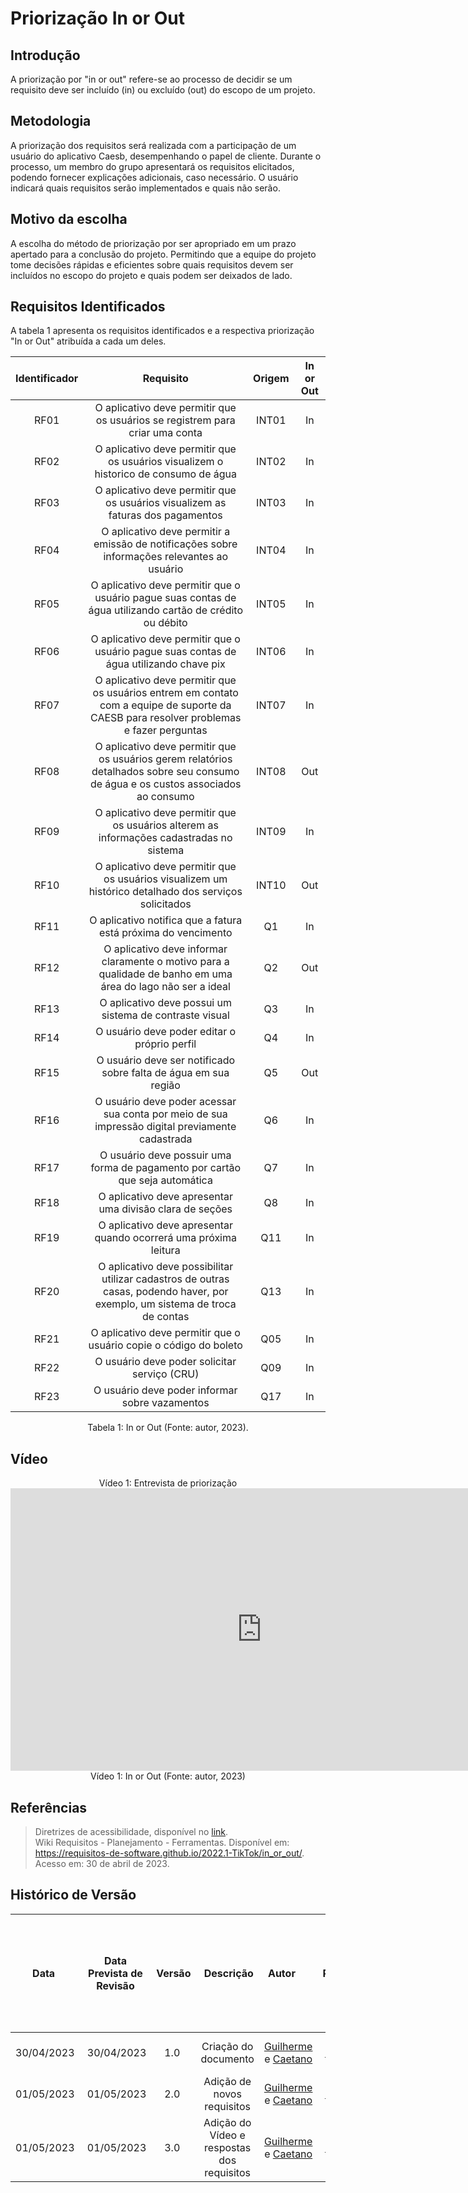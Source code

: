 # Priorização In or Out

## Introdução
A priorização por "in or out" refere-se ao processo de decidir se um requisito deve ser incluído (in) ou excluído (out) do escopo de um projeto.

## Metodologia
A priorização dos requisitos será realizada com a participação de um usuário do aplicativo Caesb, desempenhando o papel de cliente. Durante o processo, um membro do grupo apresentará os requisitos elicitados, podendo fornecer explicações adicionais, caso necessário. O usuário indicará quais requisitos serão implementados e quais não serão.

## Motivo da escolha
A escolha do método de priorização por ser apropriado em um prazo apertado para a conclusão do projeto. Permitindo que a equipe do projeto tome decisões rápidas e eficientes sobre quais requisitos devem ser incluídos no escopo do projeto e quais podem ser deixados de lado.

## Requisitos Identificados

A tabela 1 apresenta os requisitos identificados e a respectiva priorização "In or Out" atribuída a cada um deles. 

| Identificador | Requisito | Origem |  In or Out |
| :----------: |:----------:| :------: | :-----------: |
| RF01 | O aplicativo deve permitir que os usuários se registrem para criar uma conta | INT01 | In
| RF02 | O aplicativo deve permitir que os usuários visualizem o historico de consumo de água | INT02 | In
| RF03 | O aplicativo deve permitir que os usuários visualizem as faturas dos pagamentos | INT03 | In
| RF04 | O aplicativo deve permitir a emissão de notificações sobre informações relevantes ao usuário | INT04 | In
| RF05 | O aplicativo deve permitir que o usuário pague suas contas de água utilizando cartão de crédito ou débito | INT05 | In
| RF06 | O aplicativo deve permitir que o usuário pague suas contas de água utilizando chave pix | INT06 | In
| RF07 | O aplicativo deve permitir que os usuários entrem em contato com a equipe de suporte da CAESB para resolver problemas e fazer perguntas | INT07 | In
| RF08 | O aplicativo deve permitir que os usuários gerem relatórios detalhados sobre seu consumo de água e os custos associados ao consumo | INT08 | Out
| RF09 | O aplicativo deve permitir que os usuários alterem as informações cadastradas no sistema | INT09 | In
| RF10 | O aplicativo deve permitir que os usuários visualizem um histórico detalhado dos serviços solicitados | INT10 | Out
| RF11 | O aplicativo notifica que a fatura está próxima do vencimento | Q1 | In
| RF12 | O aplicativo deve informar claramente o motivo para a qualidade de banho em uma área do lago não ser a ideal | Q2 | Out
| RF13 | O aplicativo deve possui um sistema de contraste visual | Q3 | In
| RF14 | O usuário deve poder editar o próprio perfil | Q4 | In
| RF15 | O usuário deve ser notificado sobre falta de água em sua região | Q5 | Out
| RF16 | O usuário deve poder acessar sua conta por meio de sua impressão digital previamente cadastrada | Q6 | In
| RF17 | O usuário deve possuir uma forma de pagamento por cartão que seja automática | Q7 | In
| RF18 | O aplicativo deve apresentar uma divisão clara de seções | Q8 | In
| RF19 | O aplicativo deve apresentar quando ocorrerá uma próxima leitura | Q11 | In
| RF20 | O aplicativo deve possibilitar utilizar cadastros de outras casas, podendo haver, por exemplo, um sistema de troca de contas | Q13 | In
| RF21 | O aplicativo deve permitir que o usuário copie o código do boleto | Q05 | In
| RF22 | O usuário deve poder solicitar serviço (CRU) | Q09 | In
| RF23 | O usuário deve poder informar sobre vazamentos | Q17 | In
<div style="text-align: center">
<p> Tabela 1: In or Out (Fonte: autor, 2023).</p>
</div>

## Vídeo

<div style="text-align: center">
Vídeo 1: Entrevista de priorização
</div>

<center>

<iframe width="804" height="452" src="https://www.youtube.com/embed/M-LpJ-cshUM" title="Priorização In or Out - Entrega 2 - Requisitos de Sofware" frameborder="0" allow="accelerometer; autoplay; clipboard-write; encrypted-media; gyroscope; picture-in-picture; web-share" allowfullscreen></iframe>

</center>

<div style="text-align: center">
Vídeo 1: In or Out (Fonte: autor, 2023)
</div>


## Referências

> Diretrizes de acessibilidade, disponível no [link](https://www.w3c.br/traducoes/wcag/wcag21-pt-BR/). <br/>
> Wiki Requisitos - Planejamento - Ferramentas. Disponível em: <https://requisitos-de-software.github.io/2022.1-TikTok/in_or_out/>. Acesso em: 30 de abril de 2023. <br/>

## Histórico de Versão

|    Data    | Data Prevista de Revisão | Versão |      Descrição       |                                                                Autor                                                                 |               Revisor               |
| :--------: | :----------------------: | :----: | :------------------: | :----------------------------------------------------------------------------------------------------------------------------------: | :---------------------------------: |
| 30/04/2023 |        30/04/2023        |  1.0   | Criação do documento   | [Guilherme](https://github.com/guilhermekishimoto) e [Caetano](https://github.com/caeslucio) | [Raquel](https://github.com/raqueleucaria) |
| 01/05/2023 |        01/05/2023        |  2.0   | Adição de novos requisitos   | [Guilherme](https://github.com/guilhermekishimoto) e [Caetano](https://github.com/caeslucio) | [Raquel](https://github.com/raqueleucaria) |
| 01/05/2023 |        01/05/2023        |  3.0   | Adição do Vídeo e respostas dos requisitos | [Guilherme](https://github.com/guilhermekishimoto) e [Caetano](https://github.com/caeslucio) | [Raquel](https://github.com/raqueleucaria) |
